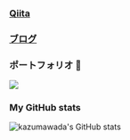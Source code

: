 ### [Qiita](https://qiita.com/kazumawada)
### [ブログ](https://kazumawada.hateblo.jp/)

### ポートフォリオ 👋

<a href="https://github.com/kazumawada/myapp">
  <img align="center" src="https://github-readme-stats.vercel.app/api/pin/?username=kazumawada&repo=myapp" />
</a>
<br>


### My GitHub stats

![kazumawada's GitHub stats](https://github-readme-stats.vercel.app/api?username=kazumawada&show_icons=true)

<br>



